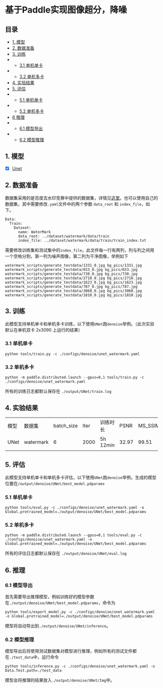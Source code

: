 # 基于Paddle实现图像超分，降噪

## 目录
* [1. 模型](#1-模型) 
* [2. 数据准备](#2-数据准备)
* [3. 训练](#3-训练)
* * [3.1 单机单卡](#31-单机单卡启动)
* * [3.2 单机多卡](#32-单机多卡启动)
* [4. 实验结果](#4-实验结果)
* [5. 评估](#5-评估)
* * [5.1 单机单卡](#51-单机单卡)
* * [5.2 单机多卡](#52-单机多卡)
* [6 推理](#6-推理)
* * [6.1 模型导出](#61-模型导出)
* * [6.2 模型推理](#62-模型推理)


## 1. 模型
* [x] [Unet](https://arxiv.org/abs/1505.04597)

## 2. 数据准备
数据集采用的是百度去水印竞赛中提供的数据集，详情见[这里](https://aistudio.baidu.com/aistudio/competition/detail/706/0/datasets)。也可以使用自己的数据集，其中需要修改`.yaml`文件中的两个参数 `data_root` 和 `index_file`，如下。
```
Data:
  Train:
    Dataset:
      name: WaterMark
      data_root: ../dataset/watermark/data/train
      index_file: ../dataset/watermark/data/train/train_index.txt
```
需要修改训练集和测试集中的`index_file`，此文件每一行有两列，列与列之间用一个空格分割，第一列为噪声图像，第二列为干净图像，举例如下
```
watermark_scripts/generate_testdata/1331_0.jpg bg_pics/1331.jpg
watermark_scripts/generate_testdata/653_0.jpg bg_pics/653.jpg
watermark_scripts/generate_testdata/730_0.jpg bg_pics/730.jpg
watermark_scripts/generate_testdata/2718_0.jpg bg_pics/2718.jpg
watermark_scripts/generate_testdata/1623_0.jpg bg_pics/1623.jpg
watermark_scripts/generate_testdata/787_0.jpg bg_pics/787.jpg
watermark_scripts/generate_testdata/3068_0.jpg bg_pics/3068.jpg
watermark_scripts/generate_testdata/1810_0.jpg bg_pics/1810.jpg
```

## 3. 训练
此模型支持单机单卡和单机多卡训练，以下使用`UNet`跑`denoise`举例。（此次实验默认在单机双卡 2x3090 上运行的结果）
### 3.1 单机单卡
```
python tools/train.py -c ./configs/denoise/unet_watermark.yaml
```

### 3.2 单机多卡
```
python -m paddle.distributed.launch --gpus=0,1 tools/train.py -c ./configs/denoise/unet_watermark.yaml
```

所有的训练日志都默认保存在 `./output/UNet/train.log`

## 4. 实验结果
<table align="center">
    <tr>
        <td>模型</td>
        <td>数据集</td>
        <td>batch_size</td>
        <td>Iter</td>
        <td>训练时长</td>
        <td>PSNR</td>
        <td>MS_SSIM</td>
        <td>log</td>
        <td>param</td>
    </tr>
    <tr>
        <td>UNet</td>
        <td>watermark</td>
        <td>6</td>
        <td>2000</td>
        <td>5h 12min</td>
        <td>32.97</td>
        <td>99.51</td>
        <td> <a href="https://drive.google.com/file/d/15VHAefjy6z11lGcVJc5wb0HNHZ0s-u6u/view?usp=share_link"> 链接</a></td>
        <td><a href="https://drive.google.com/file/d/15UuVmIIpLGqb0kzyVTP7cvERlsfyFaWi/view?usp=share_link">链接</a> </td>
    </tr>
    
</table>

## 5. 评估
此模型支持单机单卡和单机多卡评估，以下使用`UNet`跑`denoise`举例，生成的模型位置在`/output/denoise/UNet/best_model.pdparams`
### 5.1 单机单卡
```
python tools/eval.py -c ./configs/denoise/unet_watermark.yaml -o Global.pretrained_model=./output/denoise/UNet/best_model.pdparams
```

### 5.2 单机多卡
```
python -m paddle.distributed.launch --gpus=0,1 tools/eval.py -c ./configs/denoise/unet_watermark.yaml -o Global.pretrained_model=./output/denoise/UNet/best_model.pdparams
```

所有的评估日志都默认保存在 `./output/denoise/UNet/eval.log`

## 6. 推理
### 6.1 模型导出
首先需要导出推理模型，例如训练好的模型参数在`./output/denoise/UNet/best_model.pdparams`，命令为
```
python tools/export_model.py -c ./configs/denoise/unet_watermark.yaml -o Global.pretrained_model=./output/denoise/UNet/best_model.pdparams
```
模型将自动导出到`./output/denoise/UNet/inference`。

### 6.2 模型推理
模型导出后将使用测试数据集对模型进行推理，例如所有的测试文件都在`./test_data`中，运行命令
```
python tools/inference.py -c ./configs/denoise/unet_watermark.yaml -o Data.Test.path=./test_data
```
模型会将推理的结果放入`./output/denoise/UNet/Img`中。
